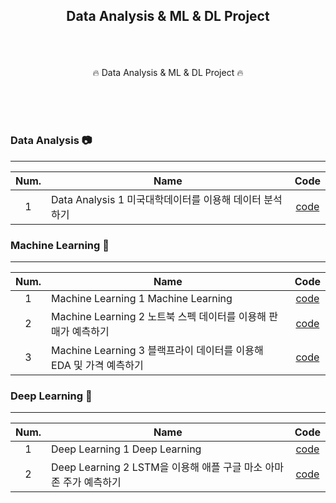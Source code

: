 ## <p align="center"> Data Analysis & ML & DL Project </p>

<br>
<br>

<p align="center"> 🔥 Data Analysis & ML & DL Project  🔥</p>
<br>
<br>
<br>

### Data Analysis :camera:
-----

| Num.|Name         |Code|
|:---:|---|:---:|
| 1 | Data Analysis 1 미국대학데이터를 이용해 데이터 분석하기 |[code](https://github.com/jinhyukbae/soloproject/blob/main/Data_Science/%EB%8C%80%ED%95%99%EC%A0%84%EA%B3%B5%EB%8D%B0%EC%9D%B4%ED%84%B0%EB%B6%84%EC%84%9D.ipynb)|

### Machine Learning :floppy_disk:
-----

| Num.|Name         |Code|
|:---:|---|:---:|
| 1 | Machine Learning 1 Machine Learning |[code](https://github.com/jinhyukbae/soloproject/blob/main/Data_Science/%EB%8C%80%ED%95%99%EC%A0%84%EA%B3%B5%EB%8D%B0%EC%9D%B4%ED%84%B0%EB%B6%84%EC%84%9D.ipynb)|
| 2 | Machine Learning 2 노트북 스펙 데이터를 이용해 판매가 예측하기 |[code](https://github.com/jinhyukbae/soloproject/blob/main/Data_Science/%EC%9C%A0%EB%9F%BD%EB%85%B8%ED%8A%B8%EB%B6%81%EB%8D%B0%EC%9D%B4%ED%84%B0.ipynb)|
| 3 | Machine Learning 3 블랙프라이 데이터를 이용해 EDA 및 가격 예측하기 |[code](https://github.com/jinhyukbae/soloproject/blob/main/Data_Science/%EB%B8%94%EB%9E%99%ED%94%84%EB%9D%BC%EC%9D%B4%EB%8D%B0%EC%9D%B4%EB%B6%84%EC%84%9D.ipynb)|





### Deep Learning :satellite:
-----

| Num.|Name         |Code|
|:---:|---|:---:|
| 1 | Deep Learning 1 Deep Learning |[code](https://github.com/jinhyukbae/soloproject/blob/main/Data_Science/%EB%8C%80%ED%95%99%EC%A0%84%EA%B3%B5%EB%8D%B0%EC%9D%B4%ED%84%B0%EB%B6%84%EC%84%9D.ipynb)|
| 2 | Deep Learning 2 LSTM을 이용해 애플 구글 마소 아마존 주가 예측하기 |[code](https://github.com/jinhyukbae/soloproject/blob/main/Data_Science/%EB%AF%B8%EA%B5%AD%20%EA%B8%B0%EC%88%A0%EC%A3%BC%20%EB%B6%84%EC%84%9D.ipynb)|




